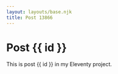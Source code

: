 ```yaml
---
layout: layouts/base.njk
title: Post 13866
---
```


# Post {{ id }}

This is post {{ id }} in my Eleventy project.
